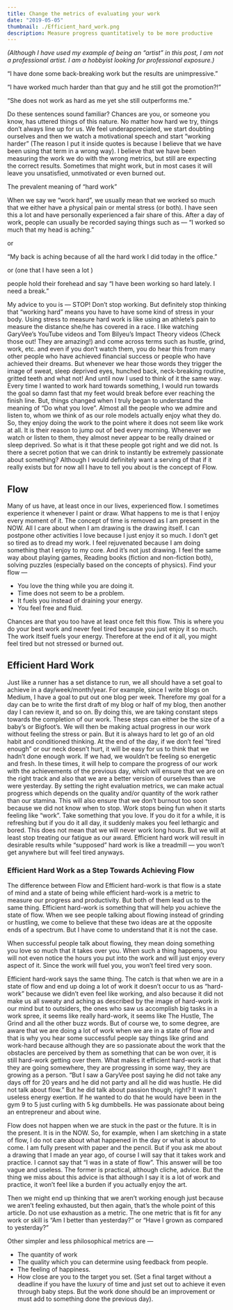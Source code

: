 ```yaml
---
title: Change the metrics of evaluating your work
date: "2019-05-05"
thumbnail: ./Efficient_hard_work.png
description: Measure progress quantitatively to be more productive
---
```

_(Although I have used my example of being an “artist” in this post, I am not a professional artist. I am a hobbyist looking for professional exposure.)_

“I have done some back-breaking work but the results are unimpressive.”

“I have worked much harder than that guy and he still got the promotion?!”

“She does not work as hard as me yet she still outperforms me.”

Do these sentences sound familiar? Chances are you, or someone you know, has uttered things of this nature. No matter how hard we try, things don’t always line up for us. We feel underappreciated, we start doubting ourselves and then we watch a motivational speech and start “working harder” (The reason I put it inside quotes is because I believe that we have been using that term in a wrong way). I believe that we have been measuring the work we do with the wrong metrics, but still are expecting the correct results. Sometimes that might work, but in most cases it will leave you unsatisfied, unmotivated or even burned out.

The prevalent meaning of “hard work”

When we say we “work hard”, we usually mean that we worked so much that we either have a physical pain or mental stress (or both). I have seen this a lot and have personally experienced a fair share of this. After a day of work, people can usually be recorded saying things such as —
“I worked so much that my head is aching.”

or

“My back is aching because of all the hard work I did today in the office.”

or (one that I have seen a lot )

people hold their forehead and say
“I have been working so hard lately. I need a break.”

My advice to you is — STOP!
Don’t stop working. But definitely stop thinking that “working hard” means you have to have some kind of stress in your body.
Using stress to measure hard work is like using an athlete’s pain to measure the distance she/he has covered in a race.
I like watching GaryVee’s YouTube videos and Tom Bilyeu’s Impact Theory videos (Check those out! They are amazing!) and come across terms such as hustle, grind, work, etc. and even if you don’t watch them, you do hear this from many other people who have achieved financial success or people who have achieved their dreams. But whenever we hear those words they trigger the image of sweat, sleep deprived eyes, hunched back, neck-breaking routine, gritted teeth and what not! And until now I used to think of it the same way. Every time I wanted to work hard towards something, I would run towards the goal so damn fast that my feet would break before ever reaching the finish line. But, things changed when I truly began to understand the meaning of “Do what you love”.
Almost all the people who we admire and listen to, whom we think of as our role models actually enjoy what they do. So, they enjoy doing the work to the point where it does not seem like work at all. It is their reason to jump out of bed every morning. Whenever we watch or listen to them, they almost never appear to be really drained or sleep deprived. So what is it that these people got right and we did not. Is there a secret potion that we can drink to instantly be extremely passionate about something? Although I would definitely want a serving of that if it really exists but for now all I have to tell you about is the concept of Flow.

<h2>Flow</h2>

Many of us have, at least once in our lives, experienced flow. I sometimes experience it whenever I paint or draw. What happens to me is that I enjoy every moment of it. The concept of time is removed as I am present in the NOW. All I care about when I am drawing is the drawing itself. I can postpone other activities I love because I just enjoy it so much. I don’t get so tired as to dread my work. I feel rejuvenated because I am doing something that I enjoy to my core.
And it’s not just drawing. I feel the same way about playing games, Reading books (fiction and non-fiction both), solving puzzles (especially based on the concepts of physics).
Find your flow —

<ul>
<li>You love the thing while you are doing it.</li>
<li>Time does not seem to be a problem.</li>
<li>It fuels you instead of draining your energy.</li>
<li>You feel free and fluid.</li>
</ul>

Chances are that you too have at least once felt this flow. This is where you do your best work and never feel tired because you just enjoy it so much. The work itself fuels your energy. Therefore at the end of it all, you might feel tired but not stressed or burned out.

<h2>Efficient Hard Work</h2>

Just like a runner has a set distance to run, we all should have a set goal to achieve in a day/week/month/year. For example, since I write blogs on Medium, I have a goal to put out one blog per week. Therefore my goal for a day can be to write the first draft of my blog or half of my blog, then another day I can review it, and so on.
By doing this, we are taking constant steps towards the completion of our work. These steps can either be the size of a baby’s or Bigfoot’s. We will then be making actual progress in our work without feeling the stress or pain. But it is always hard to let go of an old habit and conditioned thinking. At the end of the day, if we don’t feel “tired enough” or our neck doesn’t hurt, it will be easy for us to think that we hadn’t done enough work. If we had, we wouldn’t be feeling so energetic and fresh. In these times, it will help to compare the progress of our work with the achievements of the previous day, which will ensure that we are on the right track and also that we are a better version of ourselves than we were yesterday.
By setting the right evaluation metrics, we can make actual progress which depends on the quality and/or quantity of the work rather than our stamina. This will also ensure that we don’t burnout too soon because we did not know when to stop. Work stops being fun when it starts feeling like “work”. Take something that you love. If you do it for a while, it is refreshing but if you do it all day, it suddenly makes you feel lethargic and bored. This does not mean that we will never work long hours. But we will at least stop treating our fatigue as our award.
Efficient hard work will result in desirable results while “supposed” hard work is like a treadmill — you won’t get anywhere but will feel tired anyways.

<h3>Efficient Hard Work as a Step Towards Achieving Flow</h3>

The difference between Flow and Efficient hard-work is that flow is a state of mind and a state of being while efficient hard-work is a metric to measure our progress and productivity. But both of them lead us to the same thing. Efficient hard-work is something that will help you achieve the state of flow.
When we see people talking about flowing instead of grinding or hustling, we come to believe that these two ideas are at the opposite ends of a spectrum. But I have come to understand that it is not the case.

When successful people talk about flowing, they mean doing something you love so much that it takes over you. When such a thing happens, you will not even notice the hours you put into the work and will just enjoy every aspect of it. Since the work will fuel you, you won’t feel tired very soon.

Efficient hard-work says the same thing. The catch is that when we are in a state of flow and end up doing a lot of work it doesn’t occur to us as “hard-work” because we didn’t even feel like working, and also because it did not make us all sweaty and aching as described by the image of hard-work in our mind but to outsiders, the ones who saw us accomplish big tasks in a work spree, it seems like really hard-work, it seems like The Hustle, The Grind and all the other buzz words. But of course we, to some degree, are aware that we are doing a lot of work when we are in a state of flow and that is why you hear some successful people say things like grind and work-hard because although they are so passionate about the work that the obstacles are perceived by them as something that can be won over, it is still hard-work getting over them. What makes it efficient hard-work is that they are going somewhere, they are progressing in some way, they are growing as a person.
“But I saw a GaryVee post saying he did not take any days off for 20 years and he did not party and all he did was hustle. He did not talk about flow.”
But he did talk about passion though, right? It wasn’t useless energy exertion. If he wanted to do that he would have been in the gym 9 to 5 just curling with 5 kg dumbbells. He was passionate about being an entrepreneur and about wine.

Flow does not happen when we are stuck in the past or the future. It is in the present. It is in the NOW. So, for example, when I am sketching in a state of flow, I do not care about what happened in the day or what is about to come. I am fully present with paper and the pencil. But if you ask me about a drawing that I made an year ago, of course I will say that it takes work and practice. I cannot say that “I was in a state of flow”. This answer will be too vague and useless. The former is practical, although cliche, advice. But the thing we miss about this advice is that although I say it is a lot of work and practice, it won’t feel like a burden if you actually enjoy the art.


Then we might end up thinking that we aren’t working enough just because we aren’t feeling exhausted, but then again, that’s the whole point of this article. Do not use exhaustion as a metric. The one metric that is fit for any work or skill is “Am I better than yesterday?” or “Have I grown as compared to yesterday?”

Other simpler and less philosophical metrics are —
<ul>
<li>The quantity of work</li>
<li>The quality which you can determine using feedback from people.</li>
<li>The feeling of happiness.</li>
<li>How close are you to the target you set. (Set a final target without a deadline if you have the luxury of time and just set out to achieve it even through baby steps. But the work done should be an improvement or must add to something done the previous day).</li>
</ul>


